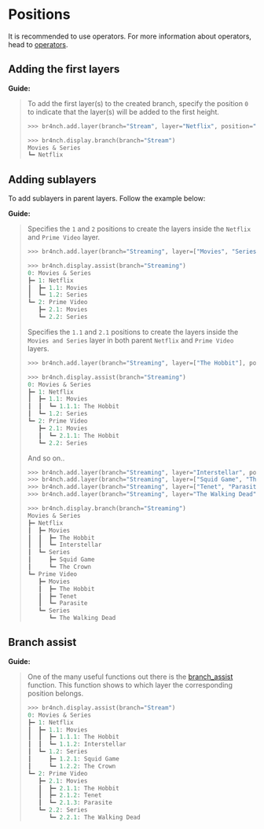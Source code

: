 # Positions

It is recommended to use operators. For more information about operators, head to [operators](../guides/operators.md).

## Adding the first layers

**Guide:**

> To add the first layer(s) to the created branch, specify the position `0` to indicate that the layer(s) will be added to the first height.
>
> ```python
> >>> br4nch.add.layer(branch="Stream", layer="Netflix", position="0")
> 
> >>> br4nch.display.branch(branch="Stream")
> Movies & Series
> ┗━ Netflix
> ```
>

## Adding sublayers

To add sublayers in parent layers. Follow the example below: 

**Guide:**

> Specifies the `1` and `2` positions to create the layers inside the `Netflix` and `Prime Video` layer.
>
> ```python
> >>> br4nch.add.layer(branch="Streaming", layer=["Movies", "Series"], position=["1", "2"])
> 
> >>> br4nch.display.assist(branch="Streaming")
> 0: Movies & Series
> ┣━ 1: Netflix
> ┃  ┣━ 1.1: Movies
> ┃  ┗━ 1.2: Series
> ┗━ 2: Prime Video
>    ┣━ 2.1: Movies
>    ┗━ 2.2: Series
> ```
>
> Specifies the `1.1` and `2.1` positions to create the layers inside the `Movies and Series` layer in both parent `Netflix` and `Prime Video` layers.
>
> ```python
> >>> br4nch.add.layer(branch="Streaming", layer=["The Hobbit"], position=["1.1", "2.1"])
> 
> >>> br4nch.display.assist(branch="Streaming")
> 0: Movies & Series
> ┣━ 1: Netflix
> ┃  ┣━ 1.1: Movies
> ┃  ┃  ┗━ 1.1.1: The Hobbit
> ┃  ┗━ 1.2: Series
> ┗━ 2: Prime Video
>    ┣━ 2.1: Movies
>    ┃  ┗━ 2.1.1: The Hobbit
>    ┗━ 2.2: Series
> ```
>
> And so on..
>
> ```python
> >>> br4nch.add.layer(branch="Streaming", layer="Interstellar", position="1.1")
> >>> br4nch.add.layer(branch="Streaming", layer=["Squid Game", "The Crown"], position="1.2")
> >>> br4nch.add.layer(branch="Streaming", layer=["Tenet", "Parasite"], position="2.1")
> >>> br4nch.add.layer(branch="Streaming", layer="The Walking Dead", position="2.2")
> 
> >>> br4nch.display.branch(branch="Streaming")
> Movies & Series
> ┣━ Netflix
> ┃  ┣━ Movies
> ┃  ┃  ┣━ The Hobbit
> ┃  ┃  ┗━ Interstellar
> ┃  ┗━ Series
> ┃     ┣━ Squid Game
> ┃     ┗━ The Crown
> ┗━ Prime Video
>    ┣━ Movies
>    ┃  ┣━ The Hobbit
>    ┃  ┣━ Tenet
>    ┃  ┗━ Parasite
>    ┗━ Series
>       ┗━ The Walking Dead
> ```

## Branch assist

**Guide:**

> One of the many useful functions out there is the [branch_assist](../functions/display/display.assist.md) function. This function shows to which layer the corresponding position belongs.
>
> ```python
> >>> br4nch.display.assist(branch="Stream")
> 0: Movies & Series
> ┣━ 1: Netflix
> ┃  ┣━ 1.1: Movies
> ┃  ┃  ┣━ 1.1.1: The Hobbit
> ┃  ┃  ┗━ 1.1.2: Interstellar
> ┃  ┗━ 1.2: Series
> ┃     ┣━ 1.2.1: Squid Game
> ┃     ┗━ 1.2.2: The Crown
> ┗━ 2: Prime Video
>    ┣━ 2.1: Movies
>    ┃  ┣━ 2.1.1: The Hobbit
>    ┃  ┣━ 2.1.2: Tenet
>    ┃  ┗━ 2.1.3: Parasite
>    ┗━ 2.2: Series
>       ┗━ 2.2.1: The Walking Dead
> ```
>

